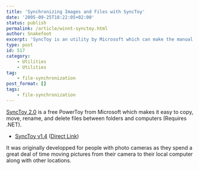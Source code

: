 ```yaml
---
title: 'Synchronizing Images and Files with SyncToy'
date: '2005-09-25T18:22:05+02:00'
status: publish
permalink: /article/winnt-synctoy.html
author: Snakefoot
excerpt: 'SyncToy is an utility by Microsoft which can make the manual task of synchronizing files a little easier.'
type: post
id: 517
category:
    - Utilities
    - Utilities
tag:
    - file-synchronization
post_format: []
tags:
    - file-synchronization
---
```

[SyncToy 2.0](http://www.microsoft.com/downloads/details.aspx?familyid=c26efa36-98e0-4ee9-a7c5-98d0592d8c52) is a free PowerToy from Microsoft which makes it easy to copy, move, rename, and delete files between folders and computers (Requires .NET).  
- [SyncToy v1.4](http://www.microsoft.com/downloads/details.aspx?FamilyId=E0FC1154-C975-4814-9649-CCE41AF06EB7) ([Direct Link](http://download.microsoft.com/download/e/0/5/e05a8797-eceb-46f6-ad38-a81609e209a0/Setup.msi))
 
 It was originally developped for people with photo cameras as they spend a great deal of time moving pictures from their camera to their local computer along with other locations.